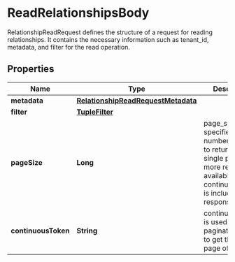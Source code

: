 

# ReadRelationshipsBody

RelationshipReadRequest defines the structure of a request for reading relationships. It contains the necessary information such as tenant_id, metadata, and filter for the read operation.

## Properties

| Name | Type | Description | Notes |
|------------ | ------------- | ------------- | -------------|
|**metadata** | [**RelationshipReadRequestMetadata**](RelationshipReadRequestMetadata.md) |  |  [optional] |
|**filter** | [**TupleFilter**](TupleFilter.md) |  |  [optional] |
|**pageSize** | **Long** | page_size specifies the number of results to return in a single page. If more results are available, a continuous_token is included in the response. |  [optional] |
|**continuousToken** | **String** | continuous_token is used in case of paginated reads to get the next page of results. |  [optional] |



